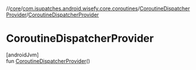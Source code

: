 //[core](../../../index.md)/[com.isupatches.android.wisefy.core.coroutines](../index.md)/[CoroutineDispatcherProvider](index.md)/[CoroutineDispatcherProvider](-coroutine-dispatcher-provider.md)

# CoroutineDispatcherProvider

[androidJvm]\
fun [CoroutineDispatcherProvider](-coroutine-dispatcher-provider.md)()
